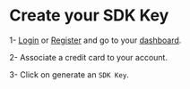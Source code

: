 # Create your SDK Key 

1- [Login](https://rsi.akkadu.com/login) or [Register](https://rsi.akkadu.com/register) and go to your [dashboard](https://rsi.akkadu.com/dashboard).

2- Associate a credit card to your account.

3- Click on generate an `SDK Key`. 
